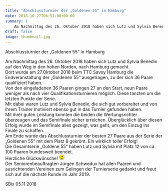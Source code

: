 ```yaml
---
title: "Abschlussturnier der „Goldenen 55“ in Hamburg"
date: 2018-10-27T06:53:00+00:00
summary: |
    Am Nachmittag des 26. Oktober 2018 haben sich Lutz und Sylvia Benedix auf den Weg in den hohen Norden, nach Hamburg gemacht.Dort wurde am 27.Oktober 2018 beim TTC Savoy Hamburg die Endveranstaltung der „Goldenen 55“ ausgetragen, zu der sich 36 Paare qualifiziert haben.
draft: false
image: thumbnail.jpg
---
```


Abschlussturnier der „Goldenen 55“ in Hamburg

Am Nachmittag des 26. Oktober 2018 haben sich Lutz und Sylvia Benedix auf den Weg in den hohen Norden, nach Hamburg gemacht.   
Dort wurde am 27.Oktober 2018 beim TTC Savoy Hamburg die Endveranstaltung der „Goldenen 55“ ausgetragen, zu der sich 36 Paare qualifiziert haben.   
Von den eingeladenen 36 Paaren gingen 27 an den Start, neun Paare weniger als nach vier Qualifikationsturnieren möglich. Diese tanzten um die letzten Punkte der Serie.   
Mit dabei waren Lutz und Sylvia Benedix, die sich gut vorbereitet und von ihrem Trainer motiviert ebenso gut in das Turnier gefunden haben.   
Mit ihrer guten Leistung konnten die beiden die Wertungsrichter überzeugen und das Semifinale sicher erreichen. Überglücklich über diesen Erfolg wurde im Semifinale alles gezeigt, was geht, um den Einzug ins Finale zu schaffen.   
Am Ende wurde das Abschlussturnier der besten 27 Paare aus der Serie der „Goldenen 55“ mit dem Platz 8 gekrönt. Ein wirklich toller Erfolg!  
Die Gesamtserie „Goldene 55“ haben Lutz und Sylvia mit Platz 12 von ca. 100 Paaren bundesweit beendet.   
Herzliche Glückwünsche! ![](smiley-smile.gif)  
Der Seniorenbeauftragten Jürgen Schwedux hat allen Paaren und ausrichtenden Vereinen zum Gelingen der Turnierserie gedankt und freut sich auf die nächste Runde im Jahr 2019.

SBix 05.11.2018


